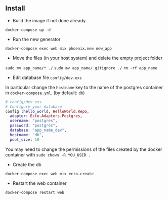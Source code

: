 ## Install

* Build the image if not done already

`docker-compose up -d`

* Run the new generator

`docker-compose exec web mix phoenix.new new_app`

* Move the files (in your host system) and delete the empty project folder

`sudo mv app_name/* ./`
`sudo mv app_name/.gitignore ./`
`rm -rf app_name`

* Edit database file `config/dev.exs`

In particular change the `hostname` key to the name of the postgres container in `docker-compose.yml`. (by default: `db`)

~~~ elixir
# config/dev.exs
# Configure your database
config :hello_world, HelloWorld.Repo,
  adapter: Ecto.Adapters.Postgres,
  username: "postgres",
  password: "postgres",
  database: "app_name_dev",
  hostname: "db",
  pool_size: 10

~~~

You may need to change the permissions of the files created by the docker container with `sudo chown -R YOU_USER .`

* Create the db

`docker-compose exec web mix ecto.create`

* Restart the web container

`docker-compose restart web`